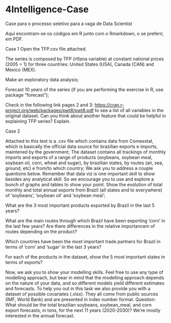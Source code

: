 # 4Intelligence-Case

Case para o processo seletivo para a vaga de Data Scientist

Aqui encontram-se os códigos em R junto com o Rmarkdown, o se preferir, em PDF.


Case 1
Open the TFP.csv file attached.

The series is composed by TFP (rtfpna variable) at constant national prices (2005 = 1) for three countries: United States (USA), Canada (CAN) and Mexico (MEX).

Make an exploratory data analysis;

Forecast 10 years of the series (if you are performing the exercise in R, use package “forecast”);

Check in the following link pages 2 and 3: https://cran.r-project.org/web/packages/pwt8/pwt8.pdf to see a list of all variables in the original dataset. Can you think about another feature that could be helpful in explaining TFP series? Explain.




Case 2


Attached to this test is a .csv file which contains data from Comexstat, which is basically the official data source for brazilian exports e imports, maintened by the government;
The dataset contains all trackings of monthly imports and exports of a range of products (soybeans, soybean meal, soybean oil, corn, wheat and sugar), by brazilian states, by routes (air, sea, ground, etc) e from/to which country;
We ask you to address a couple quentions below. Remember that data viz is one important skill to show besides any analytical skill. So we encourage you to use and explore a bunch of graphs and tables to show your point.
Show the evolution of total monthly and total annual exports from Brazil (all states and to everywhere) of ‘soybeans’, ‘soybean oil’ and ‘soybean meal’;

What are the 3 most important products exported by Brazil in the last 5 years?

What are the main routes through which Brazil have been exporting ‘corn’ in the last few years? Are there differences in the relative importancem of routes depending on the product?

Which countries have been the most important trade partners for Brazil in terms of ‘corn’ and ‘sugar’ in the last 3 years?

For each of the products in the dataset, show the 5 most important states in terms of exports?

Now, we ask you to show your modelling skills. Feel free to use any type of modelling approach, but bear in mind that the modelling approach depends on the nature of your data, and so different models yield different estimates and forecasts. To help you out in this task we also provide you with a dataset of possible covariates (.xlsx). They all come from public sources (IMF, World Bank) and are presented in index number format. Question: What should be the total brazilian soybeans, soybean_meal, and corn export forecasts, in tons, for the next 11 years (2020-2030)? We’re mostly interested in the annual forecast.
